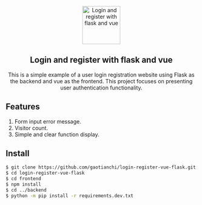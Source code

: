 <p align="center">
 <img width="100px" src="https://github.com/gaotianchi/login-register-vue-flask/raw/main/frontend/public/favicon.ico" align="center" alt="Login and register with flask and vue" />
 <h2 align="center">Login and register with flask and vue</h2>
 <p align="center">This is a simple example of a user login registration website using Flask as the backend and vue as the frontend. This project focuses on presenting user authentication functionality.</p>
</p>

## Features
1. Form input error message.
2. Visitor count.
3. Simple and clear function display.

## Install
```bash
$ git clone https://github.com/gaotianchi/login-register-vue-flask.git
$ cd login-register-vue-flask
$ cd frontend
$ npm install
$ cd ../backend
$ python -m pip install -r requirements.dev.txt
```


